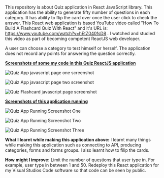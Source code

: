 This repository is about Quiz application in React JavaScript library. This application has the ability to generate fifty number of questions in each category. It has 
ability to flip the card over once the user click to check the answer. This React web application is based YouTube video called "How To Build A Flashcard Quiz With React"
and it's URL is: https://www.youtube.com/watch?v=hEtZ040fsD8 . I watched and studied this video as part of becoming competent ReactJS web developer. 

A user can choose a category to test himself or herself. The application does not record any points for answering the question correctly. 

<ins>**Screenshots of some my code in this Quiz ReactJS application**</ins>

![Quiz App javascript page one screenshot](https://user-images.githubusercontent.com/53160725/189505315-4b553866-3a3e-40dd-94c5-a9738b08d4ea.PNG)

![Quiz App javascript page two screenshot](https://user-images.githubusercontent.com/53160725/189505341-d3122ec5-a071-44eb-96ae-91f62492bbed.PNG)

![Quiz Flashcard javascript page screenshot](https://user-images.githubusercontent.com/53160725/189505343-330cf158-2966-4e59-bfff-1d598abd90c9.PNG)

<ins>**Screenshots of this application running**</ins>

![Quiz App Running Screenshot One](https://user-images.githubusercontent.com/53160725/189506379-0039b730-7267-4b85-81d7-ea2d09fc623d.png)

![Quiz App Running Screenshot Two](https://user-images.githubusercontent.com/53160725/189506382-9f55362a-f834-47e7-bbe4-c604380a73c9.png)

![Quiz App Running Screenshot Three](https://user-images.githubusercontent.com/53160725/189506397-cbf74f80-9557-43b6-8ea0-25a7eb260ff3.png)

**What I learnt while making this application above:** I learnt many things while making this application such as connecting to API, producing categories, forms and forms 
groups. I also learnt how to filip the cards.   

**How might I improve:** Limit the number of questions that user type in. For example, user type in between 1 and 50. Redeploy this React application for my Visual 
Studios Code software so that code can be seen by public.     

<!--# React-App-Quiz
This repository is making Quiz ReactJS web application by using Visual Studios Code.  Website: https://rahulk93.github.io/React-App-Quiz-->
